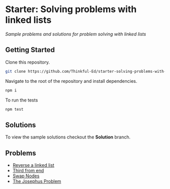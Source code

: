 # Starter: Solving problems with linked lists

_Sample problems and solutions for problem solving with linked lists_

## Getting Started

Clone this repository.

```bash
git clone https://github.com/Thinkful-Ed/starter-solving-problems-with-linked-lists.git
```

Navigate to the root of the repository and install dependencies.

```bash
npm i
```

To run the tests

```bash
npm test
```

## Solutions

To view the sample solutions checkout the **Solution** branch.

## Problems

- [Reverse a linked list](./src/reverse)
- [Third from end](./src/thirdfromend)
- [Swap Nodes](./src/swap)
- [The Josephus Problem](./src/josephus)
